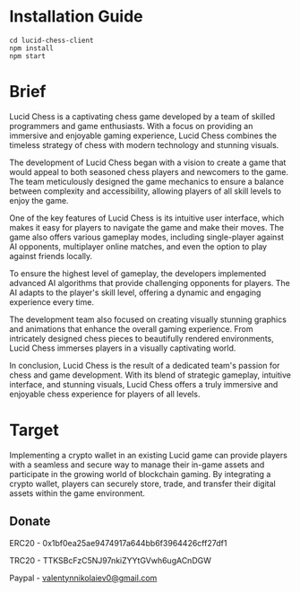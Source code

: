 # Installation Guide
```
cd lucid-chess-client
npm install
npm start
```

# Brief
Lucid Chess is a captivating chess game developed by a team of skilled programmers and game enthusiasts. With a focus on providing an immersive and enjoyable gaming experience, Lucid Chess combines the timeless strategy of chess with modern technology and stunning visuals.

The development of Lucid Chess began with a vision to create a game that would appeal to both seasoned chess players and newcomers to the game. The team meticulously designed the game mechanics to ensure a balance between complexity and accessibility, allowing players of all skill levels to enjoy the game.

One of the key features of Lucid Chess is its intuitive user interface, which makes it easy for players to navigate the game and make their moves. The game also offers various gameplay modes, including single-player against AI opponents, multiplayer online matches, and even the option to play against friends locally.

To ensure the highest level of gameplay, the developers implemented advanced AI algorithms that provide challenging opponents for players. The AI adapts to the player's skill level, offering a dynamic and engaging experience every time.

The development team also focused on creating visually stunning graphics and animations that enhance the overall gaming experience. From intricately designed chess pieces to beautifully rendered environments, Lucid Chess immerses players in a visually captivating world.

In conclusion, Lucid Chess is the result of a dedicated team's passion for chess and game development. With its blend of strategic gameplay, intuitive interface, and stunning visuals, Lucid Chess offers a truly immersive and enjoyable chess experience for players of all levels.

# Target
Implementing a crypto wallet in an existing Lucid game can provide players with a seamless and secure way to manage their in-game assets and participate in the growing world of blockchain gaming. By integrating a crypto wallet, players can securely store, trade, and transfer their digital assets within the game environment.

## Donate

ERC20 - 0x1bf0ea25ae9474917a644bb6f3964426cff27df1

TRC20 - TTKSBcFzC5NJ97nkiZYYtGVwh6ugACnDGW

Paypal - valentynnikolaiev0@gmail.com
